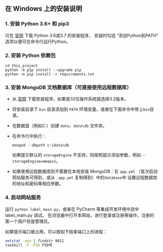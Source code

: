 ## 在 Windows 上的安装说明

### 1. 安装 Python 3.6+ 和 pip3

可在 [官网](https://www.python.org/downloads/) 下载 Python 3.6或3.7 的安装程序，
安装时勾选 “添加Python到PATH” 选项以便可在命令行运行Python。

### 2. 安装 Python 依赖包

```
cd this_project
python -m pip install --upgrade pip
python -m pip install -r requirements.txt
```

### 3. 安装 MongoDB 文档数据库（可直接使用远程数据库）

- 从 [官网](https://www.mongodb.com/download-center#community) 下载安装程序，如果是32位操作系统就选择3.2版本。

- 将安装目录下 `bin` 目录添加到 `PATH` 环境变量，或者在下面命令中带上`bin`目录。
- 在数据盘（例如C:）创建 `data`、`data\db` 文件夹。
- 在命令行中执行：
  ```
  mongod --dbpath c:\data\db
  ```
  如果提示默认的 `storageEngine` 不支持，则按照提示添加参数，例如 `--storageEngine=mmapv1`。
  
- 如果使用远程数据库则不需要在本地安装 MongoDB：在 `app.yml` （首次启动网站服务可得到，或从 `_app.yml` 复制得到）中的`database`中
  设置远程数据库的地址和密码等相应参数。

### 4. 启动网站服务

运行 `python label_main.py`，或者在 PyCharm 等集成开发环境中选中 label_main.py 调试。
在浏览器中打开本网站，进行登录或注册等操作，注册的第一个用户将是管理员。

如果提示端口被占用，可以按如下结束端口上的进程：
```sh
netstat -ano | findstr 8011
taskkill -F -PID PID号
```
